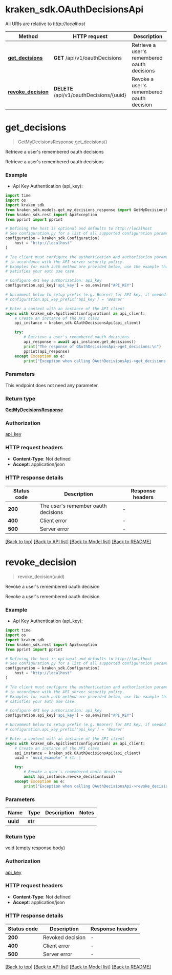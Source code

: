 # kraken_sdk.OAuthDecisionsApi

All URIs are relative to *http://localhost*

Method | HTTP request | Description
------------- | ------------- | -------------
[**get_decisions**](OAuthDecisionsApi.md#get_decisions) | **GET** /api/v1/oauthDecisions | Retrieve a user&#39;s remembered oauth decisions
[**revoke_decision**](OAuthDecisionsApi.md#revoke_decision) | **DELETE** /api/v1/oauthDecisions/{uuid} | Revoke a user&#39;s remembered oauth decision


# **get_decisions**
> GetMyDecisionsResponse get_decisions()

Retrieve a user's remembered oauth decisions

Retrieve a user's remembered oauth decisions

### Example

* Api Key Authentication (api_key):
```python
import time
import os
import kraken_sdk
from kraken_sdk.models.get_my_decisions_response import GetMyDecisionsResponse
from kraken_sdk.rest import ApiException
from pprint import pprint

# Defining the host is optional and defaults to http://localhost
# See configuration.py for a list of all supported configuration parameters.
configuration = kraken_sdk.Configuration(
    host = "http://localhost"
)

# The client must configure the authentication and authorization parameters
# in accordance with the API server security policy.
# Examples for each auth method are provided below, use the example that
# satisfies your auth use case.

# Configure API key authorization: api_key
configuration.api_key['api_key'] = os.environ["API_KEY"]

# Uncomment below to setup prefix (e.g. Bearer) for API key, if needed
# configuration.api_key_prefix['api_key'] = 'Bearer'

# Enter a context with an instance of the API client
async with kraken_sdk.ApiClient(configuration) as api_client:
    # Create an instance of the API class
    api_instance = kraken_sdk.OAuthDecisionsApi(api_client)

    try:
        # Retrieve a user's remembered oauth decisions
        api_response = await api_instance.get_decisions()
        print("The response of OAuthDecisionsApi->get_decisions:\n")
        pprint(api_response)
    except Exception as e:
        print("Exception when calling OAuthDecisionsApi->get_decisions: %s\n" % e)
```



### Parameters
This endpoint does not need any parameter.

### Return type

[**GetMyDecisionsResponse**](GetMyDecisionsResponse.md)

### Authorization

[api_key](../README.md#api_key)

### HTTP request headers

 - **Content-Type**: Not defined
 - **Accept**: application/json

### HTTP response details
| Status code | Description | Response headers |
|-------------|-------------|------------------|
**200** | The user&#39;s remember oauth decisions |  -  |
**400** | Client error |  -  |
**500** | Server error |  -  |

[[Back to top]](#) [[Back to API list]](../README.md#documentation-for-api-endpoints) [[Back to Model list]](../README.md#documentation-for-models) [[Back to README]](../README.md)

# **revoke_decision**
> revoke_decision(uuid)

Revoke a user's remembered oauth decision

Revoke a user's remembered oauth decision

### Example

* Api Key Authentication (api_key):
```python
import time
import os
import kraken_sdk
from kraken_sdk.rest import ApiException
from pprint import pprint

# Defining the host is optional and defaults to http://localhost
# See configuration.py for a list of all supported configuration parameters.
configuration = kraken_sdk.Configuration(
    host = "http://localhost"
)

# The client must configure the authentication and authorization parameters
# in accordance with the API server security policy.
# Examples for each auth method are provided below, use the example that
# satisfies your auth use case.

# Configure API key authorization: api_key
configuration.api_key['api_key'] = os.environ["API_KEY"]

# Uncomment below to setup prefix (e.g. Bearer) for API key, if needed
# configuration.api_key_prefix['api_key'] = 'Bearer'

# Enter a context with an instance of the API client
async with kraken_sdk.ApiClient(configuration) as api_client:
    # Create an instance of the API class
    api_instance = kraken_sdk.OAuthDecisionsApi(api_client)
    uuid = 'uuid_example' # str | 

    try:
        # Revoke a user's remembered oauth decision
        await api_instance.revoke_decision(uuid)
    except Exception as e:
        print("Exception when calling OAuthDecisionsApi->revoke_decision: %s\n" % e)
```



### Parameters

Name | Type | Description  | Notes
------------- | ------------- | ------------- | -------------
 **uuid** | **str**|  | 

### Return type

void (empty response body)

### Authorization

[api_key](../README.md#api_key)

### HTTP request headers

 - **Content-Type**: Not defined
 - **Accept**: application/json

### HTTP response details
| Status code | Description | Response headers |
|-------------|-------------|------------------|
**200** | Revoked decision |  -  |
**400** | Client error |  -  |
**500** | Server error |  -  |

[[Back to top]](#) [[Back to API list]](../README.md#documentation-for-api-endpoints) [[Back to Model list]](../README.md#documentation-for-models) [[Back to README]](../README.md)

